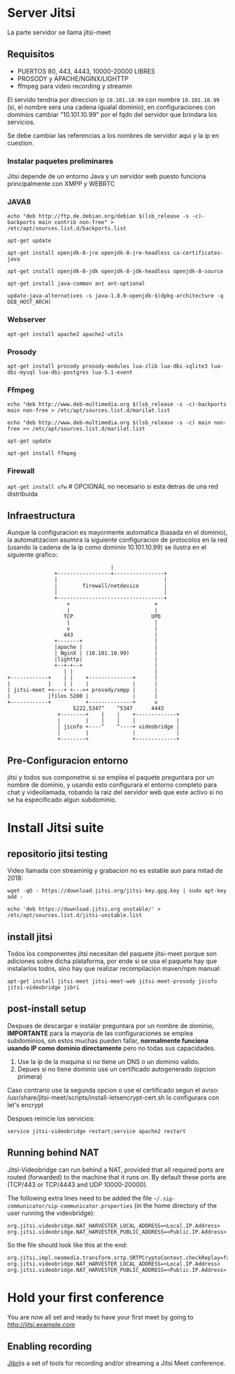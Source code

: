 # Server Jitsi

La parte servidor se llama jitsi-meet

## Requisitos

* PUERTOS 80, 443, 4443, 10000-20000 LIBRES
* PROSODY y APACHE/NGINX/LIGHTTP
* ffmpeg para video recording y streamin

El servido tendria por direccion ip `10.101.10.99` con nombre `10.101.10.99` (si, el nombre sera una cadena igualal dominio), 
en configuraciones con dominios cambiar "10.101.10.99" por el fqdn del servidor que brindara los servicios.


Se debe cambiar las referencias a los nombres de servidor aqui y la ip en cuestion.

### Instalar paquetes preliminares

Jitsi depende de un entorno Java y un servidor web puesto funciona principalmente con XMPP y WEBRTC

### JAVA8

`echo "deb http://ftp.de.debian.org/debian $(lsb_release -s -c)-backports main contrib non-free" > /etc/apt/sources.list.d/backports.list`

`apt-get update`

`apt-get install openjdk-8-jre openjdk-8-jre-headless ca-certificates-java`

`apt-get install openjdk-8-jdk openjdk-8-jdk-headless openjdk-8-source`

`apt-get install java-common ant ant-optional`

`update-java-alternatives -s java-1.8.0-openjdk-$(dpkg-architecture -q DEB_HOST_ARCH)`

### Webserver

`apt-get install apache2 apache2-utils`

### Prosody

`apt-get install prosody prosody-modules lua-zlib lua-dbi-sqlite3 lua-dbi-mysql lua-dbi-postgres lua-5.1-event`

### Ffmpeg

`echo "deb http://www.deb-multimedia.org $(lsb_release -s -c)-backports main non-free > /etc/apt/sources.list.d/marilat.list`

`echo "deb http://www.deb-multimedia.org $(lsb_release -s -c) main non-free >> /etc/apt/sources.list.d/marilat.list`

`apt-get update`

`apt-get install ffmpeg`

### Firewall

`apt-get install ufw` # OPCIONAL no necesario si esta detras de una red distribuida

## Infraestructura

Aunque la configuracion es mayormente automatica (basada en el dominio), la automatizacion 
asumira la siguiente configuracion de protocolos en la red (usando la cadena de la ip como dominio 10.101.10.99)
se ilustra en el siguiente grafico:

```
                                 |
               +-----------------+----------------+
               |                                  |
               |        firewall/netdevice        |
               |                                  |
               +----------------------------------+
                   +                           +
                   |                           |
                  TCP                         UPD
                   |                           |
                   v                           |
                  443                          |
               +-------+                       |
               |apache |                       |
               | NginX | (10.101.10.99)        |
               |lighttp|                       |
               +--+-+--+                       |
                  | |                          |
+------------+    | |    +--------------+      |
|            |    | |    |              |      |
| jitsi-meet +<---+ +--->+ prosody/xmpp |      |
|            |files 5280 |              |      |
+------------+           +--------------+      v
                     5222,5347^    ^5347      4443
                +--------+    |    |    +-------------+
                |        |    |    |    |             |
                | jicofo +----^    ^----+ videobridge |
                |        |              |             |
                +--------+              +-------------+
```

## Pre-Configuracion entorno

jitsi y todos sus componetne si se emplea el paquete preguntara por un nombre de dominio, 
y usando esto configurara el entorno completo para chat y videollamada, robando la raiz 
del servidor web que este activo si no se ha especificado algun subdominio.

# Install Jitsi suite

## repositorio jitsi testing

Video llamada con streaminig y grabacion no es estable aun para mitad de 2018:

`wget -qO - https://download.jitsi.org/jitsi-key.gpg.key | sudo apt-key add -`

`echo 'deb https://download.jitsi.org unstable/' > /etc/apt/sources.list.d/jitsi-unstable.list`

## install jitsi

Todos los componentes jitsi necesitan del paquete jitsi-meet porque son adiciones sobre dicha plataforma, 
por ende si se usa el paquete hay que instalarlos todos, sino hay que realizar recompilacion maven/npm manual:

`apt-get install jitsi-meet jitsi-meet-web jitsi-meet-prosody jicofo jitsi-videobridge jibri`

## post-install setup

Despues de descargar e instalar preguntara por un nombre de dominio, 
**IMPORTANTE** para la mayoria de las configuraciones se emplea subdominios, sin 
estos muchas pueden fallar, **normalmente funciona usando IP como dominio directamente** 
pero no todas sus capacidades.

1. Use la ip de la maquina si no tiene un DNS o un dominio valido.
2. Depues si no tiene dominio use un certificado autogenerado (opcion primera)

Caso contrario use la segunda opcion o use el certificado segun el aviso:
/usr/share/jitsi-meet/scripts/install-letsencrypt-cert.sh lo configurara con let's encrypt

Despues reinicie los servicios:

`service jitsi-videobridge restart;service apache2 restart`

## Running behind NAT

Jitsi-Videobridge can run behind a NAT, provided that all required ports are routed (forwarded) to the machine that it runs on. By default these ports are (TCP/443 or TCP/4443 and UDP 10000-20000).

The following extra lines need to be added the file `~/.sip-communicator/sip-communicator.properties` (in the home directory of the user running the videobridge):
```
org.jitsi.videobridge.NAT_HARVESTER_LOCAL_ADDRESS=<Local.IP.Address>
org.jitsi.videobridge.NAT_HARVESTER_PUBLIC_ADDRESS=<Public.IP.Address>
```

So the file should look like this at the end:
```
org.jitsi.impl.neomedia.transform.srtp.SRTPCryptoContext.checkReplay=false
org.jitsi.videobridge.NAT_HARVESTER_LOCAL_ADDRESS=<Local.IP.Address>
org.jitsi.videobridge.NAT_HARVESTER_PUBLIC_ADDRESS=<Public.IP.Address>
```

# Hold your first conference
You are now all set and ready to have your first meet by going to http://jitsi.example.com


## Enabling recording
[Jibri](https://github.com/jitsi/jibri)is a set of tools for recording and/or streaming a Jitsi Meet conference.
